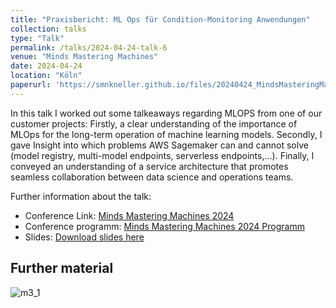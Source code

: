 ```yaml
---
title: "Praxisbericht: ML Ops für Condition-Monitoring Anwendungen"
collection: talks
type: "Talk"
permalink: /talks/2024-04-24-talk-6
venue: "Minds Mastering Machines"
date: 2024-04-24
location: "Köln"
paperurl: 'https://smnkneller.github.io/files/20240424_MindsMasteringMachines_vortrag.pdf'
---
```


In this talk I worked out some talkeaways regarding MLOPS from one of our customer projects:
Firstly, a clear understanding of the importance of MLOps for the long-term operation of machine learning models. Secondly, I  gave Insight into which problems AWS Sagemaker can and cannot solve (model registry, multi-model endpoints, serverless endpoints,...). Finally, I conveyed an understanding of a service architecture that promotes seamless collaboration between data science and operations teams.

Further information about the talk:
- Conference Link: [Minds Mastering Machines 2024](https://www.m3-konferenz.de/konferenz.php)
- Conference programm: [Minds Mastering Machines 2024 Programm](https://smnkneller.github.io/files/20240424_MindsMasteringMachines_programm.pdf)
- Slides: [Download slides here](https://smnkneller.github.io/files/20240424_MindsMasteringMachines_vortrag.pdf)



Further material
------

![m3_1](/images/m3_1_2024.jpg)